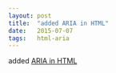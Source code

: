 ```yaml
---
layout: post
title:  "added ARIA in HTML"
date:   2015-07-07
tags:   html-aria
---
```


added [ARIA in HTML](/spec/html-aria)

